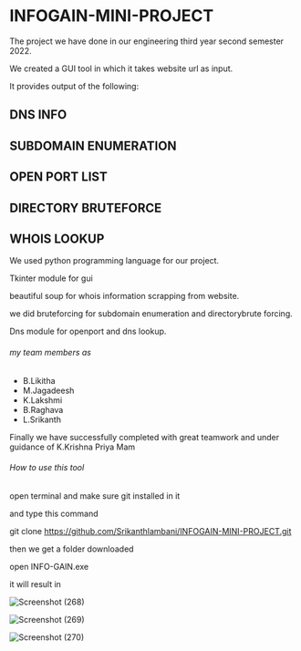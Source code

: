 # INFOGAIN-MINI-PROJECT
The project we have done in our engineering third year second semester 2022.

We created a GUI tool in which it takes website url as input.

It provides output of the following:

## DNS INFO
## SUBDOMAIN ENUMERATION
## OPEN PORT LIST
## DIRECTORY BRUTEFORCE
## WHOIS LOOKUP

We used python programming language for our project.

Tkinter module for gui

beautiful soup for whois information scrapping from website.

we did bruteforcing for subdomain enumeration and directorybrute forcing.

Dns module for openport and dns lookup.

###### my team members as
- B.Likitha
- M.Jagadeesh
- K.Lakshmi
- B.Raghava
- L.Srikanth


Finally we have successfully completed with great teamwork and under guidance of K.Krishna Priya Mam

###### How to use this tool 
open terminal and make sure git installed in it

and type this command

git clone https://github.com/Srikanthlambani/INFOGAIN-MINI-PROJECT.git

then we get a folder downloaded 

open INFO-GAIN.exe

it will result in 

![Screenshot (268)](https://user-images.githubusercontent.com/108181236/200107089-4e9ed270-0643-40c4-ba9d-a94a08e6668d.png)

![Screenshot (269)](https://user-images.githubusercontent.com/108181236/200107093-cdb5959f-adfa-418b-abf8-2f28149ce4e6.png)

![Screenshot (270)](https://user-images.githubusercontent.com/108181236/200107095-b5936a69-36d1-455b-b468-101963e7c362.png)
